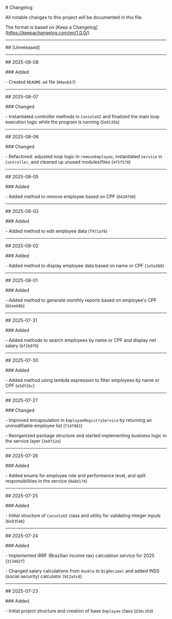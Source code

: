 \# Changelog



All notable changes to this project will be documented in this file.  

The format is based on \[Keep a Changelog](https://keepachangelog.com/en/1.0.0/).



---



\## \[Unreleased]



---



\## 2025-08-08

\### Added

\- Created `README.md` file (`06eeb57`)



---



\## 2025-08-07

\### Changed

\- Instantiated controller methods in `ConsoleUI` and finalized the main loop execution logic while the program is running (`5e0135b`)



---



\## 2025-08-06

\### Changed

\- Refactored: adjusted loop logic in `removeEmployee`, instantiated `Service` in `Controller`, and cleaned up unused modules/files (`4f5f578`)



---



\## 2025-08-05

\### Added

\- Added method to remove employee based on CPF (`0420f98`)



---



\## 2025-08-03

\### Added

\- Added method to edit employee data (`f971af6`)



---



\## 2025-08-02

\### Added

\- Added method to display employee data based on name or CPF (`1e5a388`)



---



\## 2025-08-01

\### Added

\- Added method to generate monthly reports based on employee's CPF (`02ee68b`)



---



\## 2025-07-31

\### Added

\- Added methods to search employees by name or CPF and display net salary (`bf2b978`)



---



\## 2025-07-30

\### Added

\- Added method using lambda expression to filter employees by name or CPF (`e5df2bc`)



---



\## 2025-07-27

\### Changed

\- Improved encapsulation in `EmployeeRegistryService` by returning an unmodifiable employee list (`f14f881`)

\- Reorganized package structure and started implementing business logic in the service layer (`3e9712e`)



---



\## 2025-07-26

\### Added

\- Added enums for employee role and performance level, and split responsibilities in the service (`0a8d174`)



---



\## 2025-07-25

\### Added

\- Initial structure of `ConsoleUI` class and utility for validating integer inputs (`6e8354b`)



---



\## 2025-07-24

\### Added

\- Implemented IRRF (Brazilian income tax) calculation service for 2025 (`313482f`)

\- Changed salary calculations from `double` to `BigDecimal` and added INSS (social security) calculator (`912a5c6`)



---



\## 2025-07-23

\### Added

\- Initial project structure and creation of base `Employee` class (`d36c35d`)


